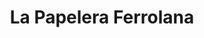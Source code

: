 ---
title: "La Papelera Ferrolana"
url: /ferrol/la-papelera-ferrolana/
shop: material de oficina
---
